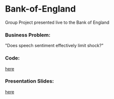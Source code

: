 # Bank-of-England
Group Project presented live to the Bank of England

### **Business Problem:** 
"Does speech sentiment effectively limit shock?"

### **Code:**  
[here](https://github.com/JonathanMinto/Bank-of-England/blob/main/Data_Cleaning_and_Preparation.ipynb)

### **Presentation Slides:**
[here](https://github.com/JonathanMinto/Bank-of-England/blob/main/Team10_LSE_EP_Assignment3_presentation_slides.pdf)
